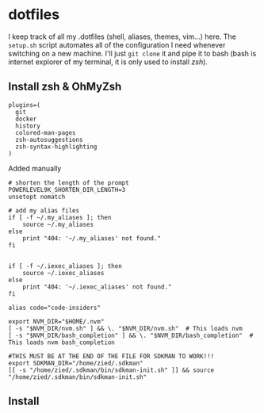 # dotfiles
I keep track of all my .dotfiles (shell, aliases, themes, vim...) here.
The `setup.sh` script automates all of the configuration I need whenever switching
on a new machine. I'll just `git clone` it and pipe it to bash (bash is internet explorer
of my terminal, it is only used to install *zsh*).

## Install zsh & OhMyZsh

```
plugins=(
  git
  docker
  history
  colored-man-pages
  zsh-autosuggestions
  zsh-syntax-highlighting
)
```

Added manually
```
# shorten the length of the prompt
POWERLEVEL9K_SHORTEN_DIR_LENGTH=3
unsetopt nomatch

# add my alias files
if [ -f ~/.my_aliases ]; then
    source ~/.my_aliases
else
    print "404: '~/.my_aliases' not found."
fi


if [ -f ~/.iexec_aliases ]; then
    source ~/.iexec_aliases
else
    print "404: '~/.iexec_aliases' not found."
fi

alias code="code-insiders"

export NVM_DIR="$HOME/.nvm"
[ -s "$NVM_DIR/nvm.sh" ] && \. "$NVM_DIR/nvm.sh"  # This loads nvm
[ -s "$NVM_DIR/bash_completion" ] && \. "$NVM_DIR/bash_completion"  # This loads nvm bash_completion

#THIS MUST BE AT THE END OF THE FILE FOR SDKMAN TO WORK!!!
export SDKMAN_DIR="/home/zied/.sdkman"
[[ -s "/home/zied/.sdkman/bin/sdkman-init.sh" ]] && source "/home/zied/.sdkman/bin/sdkman-init.sh"

```

## Install